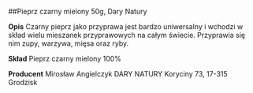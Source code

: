 ##Pieprz czarny mielony 50g, Dary Natury

**Opis** Czarny pieprz jako przyprawa jest bardzo uniwersalny i wchodzi w skład wielu mieszanek przyprawowych na całym świecie. Przyprawia się nim zupy, warzywa, mięsa oraz ryby.  

**Skład** Pieprz czarny mielony 100%

**Producent** Mirosław Angielczyk DARY NATURY
Koryciny 73, 17-315 Grodzisk
